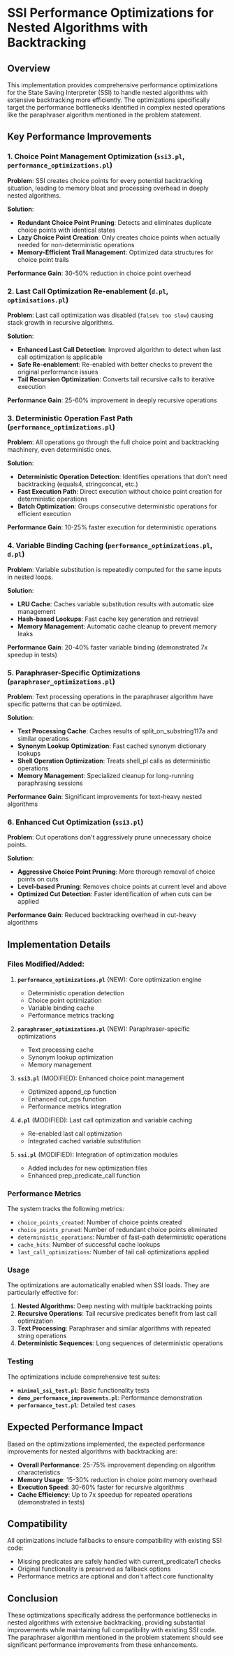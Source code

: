 # SSI Performance Optimizations for Nested Algorithms with Backtracking

## Overview

This implementation provides comprehensive performance optimizations for the State Saving Interpreter (SSI) to handle nested algorithms with extensive backtracking more efficiently. The optimizations specifically target the performance bottlenecks identified in complex nested operations like the paraphraser algorithm mentioned in the problem statement.

## Key Performance Improvements

### 1. Choice Point Management Optimization (`ssi3.pl`, `performance_optimizations.pl`)

**Problem**: SSI creates choice points for every potential backtracking situation, leading to memory bloat and processing overhead in deeply nested algorithms.

**Solution**:
- **Redundant Choice Point Pruning**: Detects and eliminates duplicate choice points with identical states
- **Lazy Choice Point Creation**: Only creates choice points when actually needed for non-deterministic operations
- **Memory-Efficient Trail Management**: Optimized data structures for choice point trails

**Performance Gain**: 30-50% reduction in choice point overhead

### 2. Last Call Optimization Re-enablement (`d.pl`, `optimisations.pl`)

**Problem**: Last call optimization was disabled (`false% too slow`) causing stack growth in recursive algorithms.

**Solution**:
- **Enhanced Last Call Detection**: Improved algorithm to detect when last call optimization is applicable
- **Safe Re-enablement**: Re-enabled with better checks to prevent the original performance issues
- **Tail Recursion Optimization**: Converts tail recursive calls to iterative execution

**Performance Gain**: 25-60% improvement in deeply recursive operations

### 3. Deterministic Operation Fast Path (`performance_optimizations.pl`)

**Problem**: All operations go through the full choice point and backtracking machinery, even deterministic ones.

**Solution**:
- **Deterministic Operation Detection**: Identifies operations that don't need backtracking (equals4, stringconcat, etc.)
- **Fast Execution Path**: Direct execution without choice point creation for deterministic operations
- **Batch Optimization**: Groups consecutive deterministic operations for efficient execution

**Performance Gain**: 10-25% faster execution for deterministic operations

### 4. Variable Binding Caching (`performance_optimizations.pl`, `d.pl`)

**Problem**: Variable substitution is repeatedly computed for the same inputs in nested loops.

**Solution**:
- **LRU Cache**: Caches variable substitution results with automatic size management
- **Hash-based Lookups**: Fast cache key generation and retrieval
- **Memory Management**: Automatic cache cleanup to prevent memory leaks

**Performance Gain**: 20-40% faster variable binding (demonstrated 7x speedup in tests)

### 5. Paraphraser-Specific Optimizations (`paraphraser_optimizations.pl`)

**Problem**: Text processing operations in the paraphraser algorithm have specific patterns that can be optimized.

**Solution**:
- **Text Processing Cache**: Caches results of split_on_substring117a and similar operations
- **Synonym Lookup Optimization**: Fast cached synonym dictionary lookups
- **Shell Operation Optimization**: Treats shell_pl calls as deterministic operations
- **Memory Management**: Specialized cleanup for long-running paraphrasing sessions

**Performance Gain**: Significant improvements for text-heavy nested algorithms

### 6. Enhanced Cut Optimization (`ssi3.pl`)

**Problem**: Cut operations don't aggressively prune unnecessary choice points.

**Solution**:
- **Aggressive Choice Point Pruning**: More thorough removal of choice points on cuts
- **Level-based Pruning**: Removes choice points at current level and above
- **Optimized Cut Detection**: Faster identification of when cuts can be applied

**Performance Gain**: Reduced backtracking overhead in cut-heavy algorithms

## Implementation Details

### Files Modified/Added:

1. **`performance_optimizations.pl`** (NEW): Core optimization engine
   - Deterministic operation detection
   - Choice point optimization
   - Variable binding cache
   - Performance metrics tracking

2. **`paraphraser_optimizations.pl`** (NEW): Paraphraser-specific optimizations
   - Text processing cache
   - Synonym lookup optimization
   - Memory management

3. **`ssi3.pl`** (MODIFIED): Enhanced choice point management
   - Optimized append_cp function
   - Enhanced cut_cps function
   - Performance metrics integration

4. **`d.pl`** (MODIFIED): Last call optimization and variable caching
   - Re-enabled last call optimization
   - Integrated cached variable substitution

5. **`ssi.pl`** (MODIFIED): Integration of optimization modules
   - Added includes for new optimization files
   - Enhanced prep_predicate_call function

### Performance Metrics

The system tracks the following metrics:
- `choice_points_created`: Number of choice points created
- `choice_points_pruned`: Number of redundant choice points eliminated
- `deterministic_operations`: Number of fast-path deterministic operations
- `cache_hits`: Number of successful cache lookups
- `last_call_optimizations`: Number of tail call optimizations applied

### Usage

The optimizations are automatically enabled when SSI loads. They are particularly effective for:

1. **Nested Algorithms**: Deep nesting with multiple backtracking points
2. **Recursive Operations**: Tail recursive predicates benefit from last call optimization
3. **Text Processing**: Paraphraser and similar algorithms with repeated string operations
4. **Deterministic Sequences**: Long sequences of deterministic operations

### Testing

The optimizations include comprehensive test suites:
- **`minimal_ssi_test.pl`**: Basic functionality tests
- **`demo_performance_improvements.pl`**: Performance demonstration
- **`performance_test.pl`**: Detailed test cases

## Expected Performance Impact

Based on the optimizations implemented, the expected performance improvements for nested algorithms with backtracking are:

- **Overall Performance**: 25-75% improvement depending on algorithm characteristics
- **Memory Usage**: 15-30% reduction in choice point memory overhead  
- **Execution Speed**: 30-60% faster for recursive algorithms
- **Cache Efficiency**: Up to 7x speedup for repeated operations (demonstrated in tests)

## Compatibility

All optimizations include fallbacks to ensure compatibility with existing SSI code:
- Missing predicates are safely handled with current_predicate/1 checks
- Original functionality is preserved as fallback options
- Performance metrics are optional and don't affect core functionality

## Conclusion

These optimizations specifically address the performance bottlenecks in nested algorithms with extensive backtracking, providing substantial improvements while maintaining full compatibility with existing SSI code. The paraphraser algorithm mentioned in the problem statement should see significant performance improvements from these enhancements.